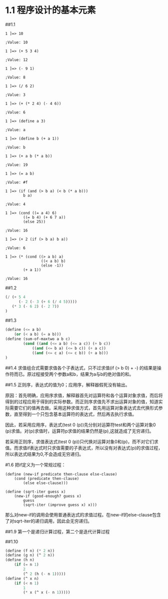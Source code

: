 1.1 程序设计的基本元素
====================
##1.1

```
1 ]=> 10

;Value: 10

1 ]=> (+ 5 3 4)

;Value: 12

1 ]=> (- 9 1)

;Value: 8

1 ]=> (/ 6 2)

;Value: 3

1 ]=> (+ (* 2 4) (- 4 6))

;Value: 6

1 ]=> (define a 3)

;Value: a

1 ]=> (define b (+ a 1))

;Value: b

1 ]=> (+ a b (* a b))

;Value: 19

1 ]=> (= a b)

;Value: #f

1 ]=> (if (and (> b a) (< b (* a b)))
        b a)

;Value: 4

1 ]=> (cond ((= a 4) 6)
        ((= b 4) (+ 6 7 a))
        (else 25))

;Value: 16

1 ]=> (+ 2 (if (> b a) b a))

;Value: 6

1 ]=> (* (cond ((> a b) a)
                ((< a b) b)
                (else -1))
        (+ a 1))

;Value: 16

```

##1.2
```lisp
(/ (+ 5 4
      (- 2 (- 3 (+ 6 (/ 4 5)))))
   (* 3 (- 6 2) (- 2 7))
)
```

##1.3
```lisp
(define (<= a b)
    (or (< a b) (= a b)))
(define (sum-of-maxtwo a b c)
        (cond ((and (<= a b) (<= a c)) (+ b c))
            ((and (<= b a) (<= b c)) (+ a c))
            ((and (<= c a) (<= c b)) (+ a b)))
)
```

##1.4
求值组合式需要求值各个子表达式，只不过求值(if (> b 0) + -) 的结果是操作符而已。原过程接受两个参数a和b，结果为a与b的绝对值的和。

##1.5
正则序，表达式的值为0；应用序，解释器假死没有输出。

原因：首先明确，应用序求值，解释器首先对运算符和各个运算对象求值，而后将得到的过程应用于得到的实际参数。而正则序求值先不求出运算对象的值，知道实际需要它们的值再去做。采用这种求值方式，首先用运算对象表达式去代换形式参数，直至得到一个只包含基本运算符的表达式，然后再去执行求值。

因此，若采用应用序，表达式(test 0 (p))先分别对运算符test和两个运算对象0 (p)求值。对(p)求值时，运算符p求值的结果仍然是(p),这就造成了无穷递归。

若采用正则序，求值表达式(test 0 (p))只代换对运算对象0和(p)，而不对它们求值。而求值if表达式时只求值需要的子表达式，所以没有对表达式(p)的求值过程，所以表达式结果为0,不会造成无穷递归。

#1.6
把if定义为一个常规过程：

```
(define (new-if predicate then-clause else-clause)
    (cond (predicate then-clause)
        (else else-clause)))

(define (sqrt-iter guess x)
    (new-if (good-enough? guess x)
        guess
        (sqrt-iter (improve guess x) x)))
```
那么对new-if的调用会使用普通表达式的求值过程。在new-if的else-clause包含了对sqrt-iter的递归调用，因此会无穷递归。

##1.9
第一个是递归计算过程，第二个是迭代计算过程

##1.10
```lisp
(define (f n) (* 2 n))
(define (g n) (^ 2 n))
(define (h n)
    (if (= n 1)
        2
        (^ 2 (h (- n 1)))))
(define (^ x n)
    (if (< n 1)
        1
        (* x (^ x (- n 1)))))
```
